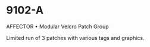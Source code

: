 # 9102-A
AFFECTOR • Modular Velcro Patch Group

Limited run of 3 patches with various tags and graphics.

